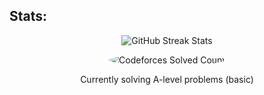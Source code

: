 ## Stats:

<div align="center">
  <img src="https://github-readme-streak-stats.herokuapp.com/?user=khh-Niloy&theme=dark&hide_border=true&background=0D1117&ring=FFE78A&fire=FF4500&fireGradient=black,red&currStreakNum=FFE78A&currStreakLabel=FFE78A&sideNums=FFE78A&sideLabels=FFE78A&dates=FFFFFF" alt="GitHub Streak Stats">
</div>

<p align="center">
<img src="https://img.shields.io/badge/-37%20solved-success?style=for-the-badge&logo=codeforces&logoColor=white&labelColor=1284BB&color=21c16c&label=Codeforces" alt="Codeforces Solved Count" style="border-radius:50%; "/>
</p>

<p align="center">
  <p align="center">Currently solving A-level problems (basic)</p>
</p>
